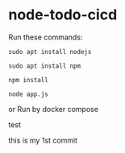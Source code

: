 # node-todo-cicd

Run these commands:


`sudo apt install nodejs`


`sudo apt install npm`


`npm install`

`node app.js`

or Run by docker compose

test


this is my 1st commit

